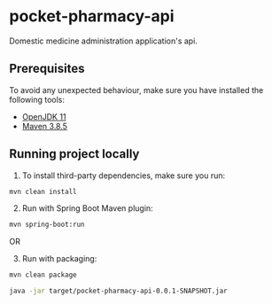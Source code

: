 # pocket-pharmacy-api

Domestic medicine administration application's api.

## Prerequisites

To avoid any unexpected behaviour, make sure you have installed the following tools:

- [OpenJDK 11](https://adoptium.net/temurin/releases)
- [Maven 3.8.5](https://maven.apache.org/download.cgi)

## Running project locally

1. To install third-party dependencies, make sure you run:

```bash
mvn clean install
```

2. Run with Spring Boot Maven plugin:

```bash
mvn spring-boot:run
```

OR

3. Run with packaging:

```bash
mvn clean package

java -jar target/pocket-pharmacy-api-0.0.1-SNAPSHOT.jar
```
